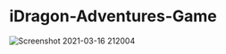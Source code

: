 # iDragon-Adventures-Game

![Screenshot 2021-03-16 212004](https://user-images.githubusercontent.com/72973991/111339183-9142e580-869d-11eb-845e-d7d5c526cf97.jpg)


